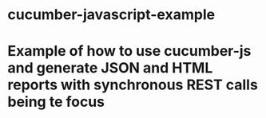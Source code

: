 # cucumber-javascript-example
# Example of how to use cucumber-js and generate JSON and HTML reports with synchronous REST calls being te focus
